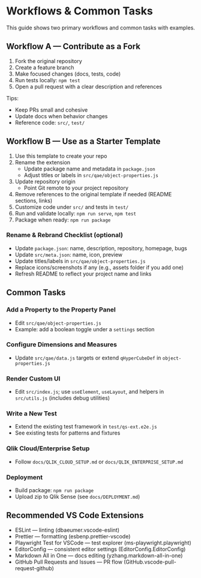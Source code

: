 # Workflows & Common Tasks

This guide shows two primary workflows and common tasks with examples.

## Workflow A — Contribute as a Fork

1. Fork the original repository
2. Create a feature branch
3. Make focused changes (docs, tests, code)
4. Run tests locally: `npm test`
5. Open a pull request with a clear description and references

Tips:

- Keep PRs small and cohesive
- Update docs when behavior changes
- Reference code: `src/`, `test/`

## Workflow B — Use as a Starter Template

1. Use this template to create your repo
2. Rename the extension
   - Update package name and metadata in `package.json`
   - Adjust titles or labels in `src/qae/object-properties.js`
3. Update repository origin
   - Point Git remote to your project repository
4. Remove references to the original template if needed (README sections, links)
5. Customize code under `src/` and tests in `test/`
6. Run and validate locally: `npm run serve`, `npm test`
7. Package when ready: `npm run package`

### Rename & Rebrand Checklist (optional)

- Update `package.json`: name, description, repository, homepage, bugs
- Update `src/meta.json`: name, icon, preview
- Update titles/labels in `src/qae/object-properties.js`
- Replace icons/screenshots if any (e.g., assets folder if you add one)
- Refresh README to reflect your project name and links

## Common Tasks

### Add a Property to the Property Panel

- Edit `src/qae/object-properties.js`
- Example: add a boolean toggle under a `settings` section

### Configure Dimensions and Measures

- Update `src/qae/data.js` targets or extend `qHyperCubeDef` in `object-properties.js`

### Render Custom UI

- Edit `src/index.js`; use `useElement`, `useLayout`, and helpers in `src/utils.js` (includes debug utilities)

### Write a New Test

- Extend the existing test framework in `test/qs-ext.e2e.js`
- See existing tests for patterns and fixtures

### Qlik Cloud/Enterprise Setup

- Follow `docs/QLIK_CLOUD_SETUP.md` or `docs/QLIK_ENTERPRISE_SETUP.md`

### Deployment

- Build package: `npm run package`
- Upload zip to Qlik Sense (see `docs/DEPLOYMENT.md`)

## Recommended VS Code Extensions

- ESLint — linting (dbaeumer.vscode-eslint)
- Prettier — formatting (esbenp.prettier-vscode)
- Playwright Test for VSCode — test explorer (ms-playwright.playwright)
- EditorConfig — consistent editor settings (EditorConfig.EditorConfig)
- Markdown All in One — docs editing (yzhang.markdown-all-in-one)
- GitHub Pull Requests and Issues — PR flow (GitHub.vscode-pull-request-github)
